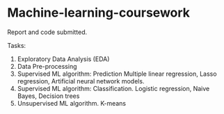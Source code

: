 # Machine-learning-coursework
 Report and code submitted. 

Tasks:
1. Exploratory Data Analysis (EDA)
2. Data Pre-processing
3. Supervised ML algorithm: Prediction
   Multiple linear regression, Lasso regression, Artificial neural network models.
4. Supervised ML algorithm: Classification.
   Logistic regression, Naive Bayes, Decision trees
5. Unsupervised ML algorithm. K-means
